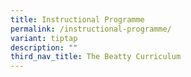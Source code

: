 ```yaml
---
title: Instructional Programme
permalink: /instructional-programme/
variant: tiptap
description: ""
third_nav_title: The Beatty Curriculum
---
```

